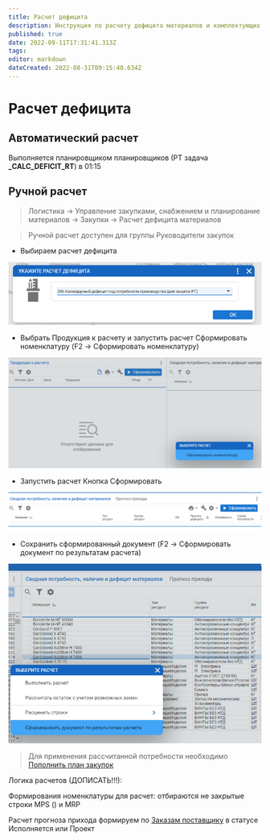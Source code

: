 ```yaml
---
title: Расчет дефицита
description: Инструкция по расчету дефицита материалов и комплектующих под план производства и заявкам ТМЦ
published: true
date: 2022-09-11T17:31:41.313Z
tags: 
editor: markdown
dateCreated: 2022-08-31T09:15:40.634Z
---
```


# Расчет дефицита

## Автоматический расчет

Выполняется планировщиком планировщиков (РТ задача **\_CALC\_DEFICIT\_RT**) в 01:15

## Ручной расчет

>Логистика → Управление закупками, снабжением и планирование материалов → Закупки → Расчет дефицита материалов

>Ручной расчет доступен для группы Руководители закупок

* Выбираем расчет дефицита

![](<../../assets/image (1005).png>)

* Выбрать Продукция к расчету и запустить расчет Сформировать номенклатуру (F2 -> Сформировать номенклатуру)

![](<../../assets/image (518).png>)

* Запустить расчет Кнопка Сформировать

![](<../../assets/image (474).png>)

* Сохранить сформированный документ (F2 -> Сформировать документ по результатам расчета)

![](<../../assets/image (654).png>)

>Для применения рассчитанной потребности необходимо [Пополнить план закупок](plan-zakupa.md#popolnenie-plana-zakupok)

Логика расчетов (ДОПИСАТЬ!!!):

Формирования номенклатуры для расчет: отбираются не закрытые строки MPS () и MRP

Расчет прогноза прихода формируем по [Заказам поставщику](../specifikaciya/formirovanie-grafika-postavki.md) в статусе Исполняется или Проект
